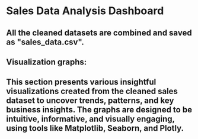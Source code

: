 # Sales Data Analysis Dashboard

## All the cleaned datasets are combined and saved as "sales_data.csv".

## Visualization graphs:
## This section presents various insightful visualizations created from the cleaned sales dataset to uncover trends, patterns, and key business insights. The graphs are designed to be intuitive, informative, and visually engaging, using tools like Matplotlib, Seaborn, and Plotly.
